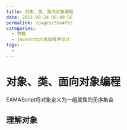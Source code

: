 ```yaml
---
title: 对象、类、面向对象编程
date: 2021-08-24 06:40:56
permalink: /pages/55a4f6/
categories:
  - 书籍
  - javascript高级程序设计
tags:
  - 
---
```

# 对象、类、面向对象编程

EAMAScript将对象定义为一组属性的无序集合

## 理解对象
